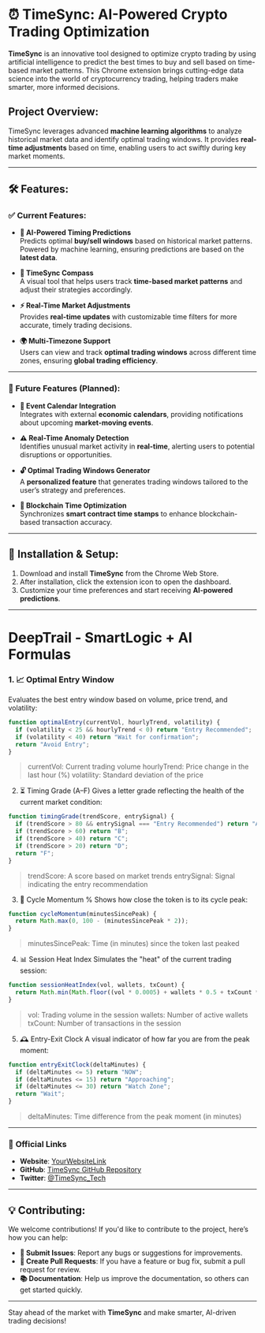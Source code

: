 # **⏰ TimeSync: AI-Powered Crypto Trading Optimization**

**TimeSync** is an innovative tool designed to optimize crypto trading by using artificial intelligence to predict the best times to buy and sell based on time-based market patterns. This Chrome extension brings cutting-edge data science into the world of cryptocurrency trading, helping traders make smarter, more informed decisions.

## **Project Overview:**

TimeSync leverages advanced **machine learning algorithms** to analyze historical market data and identify optimal trading windows. It provides **real-time adjustments** based on time, enabling users to act swiftly during key market moments.

---

## **🛠️ Features:**

### **✅ Current Features:**

- **🤖 AI-Powered Timing Predictions**  
    Predicts optimal **buy/sell windows** based on historical market patterns.  
    Powered by machine learning, ensuring predictions are based on the **latest data**.

- **🧭 TimeSync Compass**  
    A visual tool that helps users track **time-based market patterns** and adjust their strategies accordingly.

- **⚡ Real-Time Market Adjustments**  
    Provides **real-time updates** with customizable time filters for more accurate, timely trading decisions.

- **🌍 Multi-Timezone Support**  
    Users can view and track **optimal trading windows** across different time zones, ensuring **global trading efficiency**.

---

### **🚧 Future Features (Planned):**

- **📅 Event Calendar Integration**  
    Integrates with external **economic calendars**, providing notifications about upcoming **market-moving events**.

- **⚠️ Real-Time Anomaly Detection**  
    Identifies unusual market activity in **real-time**, alerting users to potential disruptions or opportunities.

- **🔓 Optimal Trading Windows Generator**  
    A **personalized feature** that generates trading windows tailored to the user’s strategy and preferences.

- **🔗 Blockchain Time Optimization**  
    Synchronizes **smart contract time stamps** to enhance blockchain-based transaction accuracy.

---

## **🔧 Installation & Setup:**

1. Download and install **TimeSync** from the Chrome Web Store.
2. After installation, click the extension icon to open the dashboard.
3. Customize your time preferences and start receiving **AI-powered predictions**.

---

# **DeepTrail** - SmartLogic + AI Formulas

### **1. 📈 Optimal Entry Window**

Evaluates the best entry window based on volume, price trend, and volatility:

```javascript
function optimalEntry(currentVol, hourlyTrend, volatility) {
  if (volatility < 25 && hourlyTrend < 0) return "Entry Recommended";
  if (volatility < 40) return "Wait for confirmation";
  return "Avoid Entry";
}
```
> currentVol: Current trading volume
> hourlyTrend: Price change in the last hour (%)
> volatility: Standard deviation of the price

2. ⏳ Timing Grade (A–F)
Gives a letter grade reflecting the health of the current market condition:
```javascript
function timingGrade(trendScore, entrySignal) {
  if (trendScore > 80 && entrySignal === "Entry Recommended") return "A";
  if (trendScore > 60) return "B";
  if (trendScore > 40) return "C";
  if (trendScore > 20) return "D";
  return "F";
}
```
> trendScore: A score based on market trends
> entrySignal: Signal indicating the entry recommendation

3. 🔄 Cycle Momentum %
Shows how close the token is to its cycle peak:

```javascript
function cycleMomentum(minutesSincePeak) {
  return Math.max(0, 100 - (minutesSincePeak * 2));
}
```
> minutesSincePeak: Time (in minutes) since the token last peaked

4. 📊 Session Heat Index
Simulates the "heat" of the current trading session:

```javascript
function sessionHeatIndex(vol, wallets, txCount) {
  return Math.min(Math.floor((vol * 0.0005) + wallets * 0.5 + txCount * 0.2), 100);
}
```
> vol: Trading volume in the session
> wallets: Number of active wallets
> txCount: Number of transactions in the session

5. 🕰️ Entry-Exit Clock
A visual indicator of how far you are from the peak moment:

```javascript
function entryExitClock(deltaMinutes) {
  if (deltaMinutes <= 5) return "NOW";
  if (deltaMinutes <= 15) return "Approaching";
  if (deltaMinutes <= 30) return "Watch Zone";
  return "Wait";
}
```
> deltaMinutes: Time difference from the peak moment (in minutes)

---

### 📎 **Official Links**

- **Website**: [YourWebsiteLink](https://www.example.com)
- **GitHub**: [TimeSync GitHub Repository](https://github.com/yourusername/timesync)
- **Twitter**: [@TimeSync_Tech](https://twitter.com/TimeSync_Tech)

---
## **💡 Contributing:**

We welcome contributions! If you'd like to contribute to the project, here’s how you can help:

- **📝 Submit Issues**: Report any bugs or suggestions for improvements.
- **🔄 Create Pull Requests**: If you have a feature or bug fix, submit a pull request for review.
- **📚 Documentation**: Help us improve the documentation, so others can get started quickly.

---

Stay ahead of the market with **TimeSync** and make smarter, AI-driven trading decisions!
